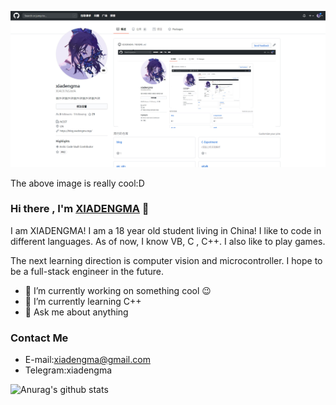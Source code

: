 ![cool](https://raw.githubusercontent.com/XIADENGMA/XIADENGMA/master/image.jpg)

The above image is really cool:D



### Hi there , I'm [XIADENGMA](https://blog.xiadengma.top/) 👋

I am XIADENGMA! I am a 18 year old student living in China! I like to code in different languages. As of now, I know VB, C , C++. I also like to play games.

The next learning direction is computer vision and microcontroller. I hope to be a full-stack engineer in the future.

- 🔭 I’m currently working on something cool 😉
- 🌱  I’m currently learning C++
- 💬 Ask me about anything

### Contact Me

- E-mail:xiadengma@gmail.com
- Telegram:xiadengma

![Anurag's github stats](https://github-readme-stats.vercel.app/api?username=XIADENGMA&show_icons=true&title_color=fff&icon_color=79ff97&text_color=9f9f9f&bg_color=151515)
